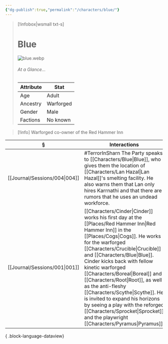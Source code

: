 ```yaml
---
{"dg-publish":true,"permalink":"/characters/blue/"}
---
```


> [!infobox|wsmall txt-s]
> # Blue
> ![blue.webp](/img/user/z_attachments/blue.webp) 
> ###### At a Glance...
> | Attribute | Stat |
> | ---- | ---- |
> | Age | Adult |
> | Ancestry | Warforged |
> | Gender | Male |
> | Factions | No known |

>[!info] Warforged co-owner of the Red Hammer Inn

| §                                | Interactions                                                                                                                                                                                                                                                                                                                                                         |
| -------------------------------- | -------------------------------------------------------------------------------------------------------------------------------------------------------------------------------------------------------------------------------------------------------------------------------------------------------------------------------------------------------------------- |
| [[Journal/Sessions/004\|004]] | #TerrorInSharn The Party speaks to [[Characters/Blue\|Blue]], who gives them the location of [[Characters/Lan Hazal\|Lan Hazal]]'s smelting facility. He also warns them that Lan only hires Karrnathi and that there are rumors that he uses an undead workforce.                                                                                                                                          |
| [[Journal/Sessions/001\|001]] | [[Characters/Cinder\|Cinder]] works his first day at the [[Places/Red Hammer Inn\|Red Hammer Inn]] in the [[Places/Cogs\|Cogs]]. He works for the warforged [[Characters/Crucible\|Crucible]] and [[Characters/Blue\|Blue]]. Cinder kicks back with fellow kinetic warforged [[Characters/Boreal\|Boreal]] and [[Characters/Root\|Root]], as well as the anti-fleshy [[Characters/Scythe\|Scythe]]. He is invited to expand his horizons by seeing a play with the reforged [[Characters/Sprocket\|Sprocket]] and the playwright [[Characters/Pyramus\|Pyramus]]. |

{ .block-language-dataview}